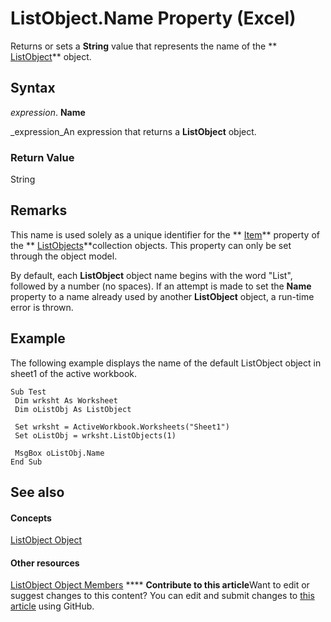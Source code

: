 
# ListObject.Name Property (Excel)

Returns or sets a  **String** value that represents the name of the ** [ListObject](46de6c4f-8ce0-0c7d-da59-6e52f5eab612.md)** object.


## Syntax

 _expression_. **Name**

 _expression_An expression that returns a  **ListObject** object.


### Return Value

String


## Remarks

This name is used solely as a unique identifier for the  ** [Item](39f00da9-170d-e62b-4beb-38e06a8ba533.md)** property of the ** [ListObjects](3a888055-1ed0-d37d-0586-ced999dc1c42.md)**collection objects. This property can only be set through the object model.

By default, each  **ListObject** object name begins with the word "List", followed by a number (no spaces). If an attempt is made to set the **Name** property to a name already used by another **ListObject** object, a run-time error is thrown.


## Example

The following example displays the name of the default ListObject object in sheet1 of the active workbook.


```
Sub Test 
 Dim wrksht As Worksheet 
 Dim oListObj As ListObject 
 
 Set wrksht = ActiveWorkbook.Worksheets("Sheet1") 
 Set oListObj = wrksht.ListObjects(1) 
 
 MsgBox oListObj.Name 
End Sub
```


## See also


#### Concepts


 [ListObject Object](46de6c4f-8ce0-0c7d-da59-6e52f5eab612.md)
#### Other resources


 [ListObject Object Members](d34f895c-cf60-f644-866b-7b757716e7a6.md)
****   **Contribute to this article**Want to edit or suggest changes to this content? You can edit and submit changes to  [this article](https://github.com/jhershey00/VBA_Excel_Test/OpenXMLCon/articles/fbbdf2f9-6c5f-6ebe-35b1-74aab63971a4.md) using GitHub.

